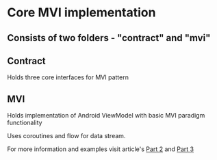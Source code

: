 # Core MVI implementation

## Consists of two folders - "contract" and "mvi"

## Contract
Holds three core interfaces for MVI pattern

## MVI
Holds implementation of Android ViewModel with basic MVI paradigm functionality

Uses coroutines and flow for data stream. 

For more information and examples visit article's [Part 2](https://medium.com/@szadorozhnyi/mvi-for-compose-part-2-63f9734c7d5a) and [Part 3](https://medium.com/@szadorozhnyi/mvi-for-compose-part-3-99d2e90d76ef
)
